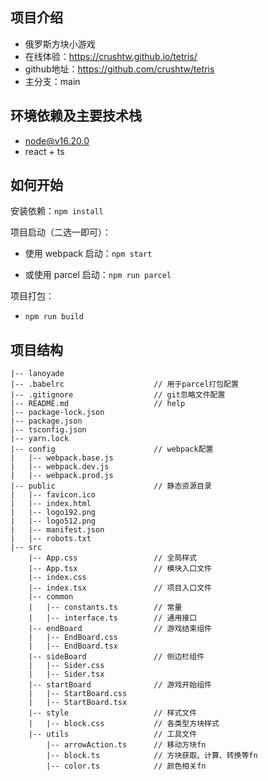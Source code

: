 ## 项目介绍

-   俄罗斯方块小游戏
-   在线体验：https://crushtw.github.io/tetris/
-   github地址：https://github.com/crushtw/tetris
-	主分支：main

## 环境依赖及主要技术栈

-   node@v16.20.0
-   react + ts

## 如何开始

安装依赖：`npm install`

项目启动（二选一即可）：
- 使用 webpack 启动：`npm start`

- 或使用 parcel 启动：`npm run parcel`

项目打包：
- `npm run build`

## 项目结构
	|-- lanoyade
    |-- .babelrc                    // 用于parcel打包配置
    |-- .gitignore            	    // git忽略文件配置
    |-- README.md                   // help
    |-- package-lock.json
    |-- package.json
    |-- tsconfig.json
    |-- yarn.lock
    |-- config                      // webpack配置
    |   |-- webpack.base.js
    |   |-- webpack.dev.js
    |   |-- webpack.prod.js
    |-- public                      // 静态资源目录
    |   |-- favicon.ico
    |   |-- index.html
    |   |-- logo192.png
    |   |-- logo512.png
    |   |-- manifest.json
    |   |-- robots.txt
    |-- src
        |-- App.css	                // 全局样式
        |-- App.tsx					// 模块入口文件
        |-- index.css
        |-- index.tsx				// 项目入口文件
        |-- common
        |   |-- constants.ts        // 常量
        |   |-- interface.ts        // 通用接口
        |-- endBoard				// 游戏结束组件
        |   |-- EndBoard.css
        |   |-- EndBoard.tsx
        |-- sideBoard				// 侧边栏组件
        |   |-- Sider.css
        |   |-- Sider.tsx
        |-- startBoard				// 游戏开始组件
        |   |-- StartBoard.css
        |   |-- StartBoard.tsx
        |-- style					// 样式文件
        |   |-- block.css			// 各类型方块样式
        |-- utils					// 工具文件
            |-- arrowAction.ts		// 移动方块fn
            |-- block.ts			// 方块获取、计算、转换等fn
            |-- color.ts			// 颜色相关fn
